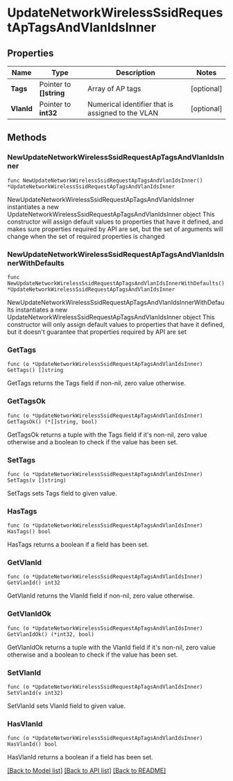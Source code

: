 # UpdateNetworkWirelessSsidRequestApTagsAndVlanIdsInner

## Properties

Name | Type | Description | Notes
------------ | ------------- | ------------- | -------------
**Tags** | Pointer to **[]string** | Array of AP tags | [optional] 
**VlanId** | Pointer to **int32** | Numerical identifier that is assigned to the VLAN | [optional] 

## Methods

### NewUpdateNetworkWirelessSsidRequestApTagsAndVlanIdsInner

`func NewUpdateNetworkWirelessSsidRequestApTagsAndVlanIdsInner() *UpdateNetworkWirelessSsidRequestApTagsAndVlanIdsInner`

NewUpdateNetworkWirelessSsidRequestApTagsAndVlanIdsInner instantiates a new UpdateNetworkWirelessSsidRequestApTagsAndVlanIdsInner object
This constructor will assign default values to properties that have it defined,
and makes sure properties required by API are set, but the set of arguments
will change when the set of required properties is changed

### NewUpdateNetworkWirelessSsidRequestApTagsAndVlanIdsInnerWithDefaults

`func NewUpdateNetworkWirelessSsidRequestApTagsAndVlanIdsInnerWithDefaults() *UpdateNetworkWirelessSsidRequestApTagsAndVlanIdsInner`

NewUpdateNetworkWirelessSsidRequestApTagsAndVlanIdsInnerWithDefaults instantiates a new UpdateNetworkWirelessSsidRequestApTagsAndVlanIdsInner object
This constructor will only assign default values to properties that have it defined,
but it doesn't guarantee that properties required by API are set

### GetTags

`func (o *UpdateNetworkWirelessSsidRequestApTagsAndVlanIdsInner) GetTags() []string`

GetTags returns the Tags field if non-nil, zero value otherwise.

### GetTagsOk

`func (o *UpdateNetworkWirelessSsidRequestApTagsAndVlanIdsInner) GetTagsOk() (*[]string, bool)`

GetTagsOk returns a tuple with the Tags field if it's non-nil, zero value otherwise
and a boolean to check if the value has been set.

### SetTags

`func (o *UpdateNetworkWirelessSsidRequestApTagsAndVlanIdsInner) SetTags(v []string)`

SetTags sets Tags field to given value.

### HasTags

`func (o *UpdateNetworkWirelessSsidRequestApTagsAndVlanIdsInner) HasTags() bool`

HasTags returns a boolean if a field has been set.

### GetVlanId

`func (o *UpdateNetworkWirelessSsidRequestApTagsAndVlanIdsInner) GetVlanId() int32`

GetVlanId returns the VlanId field if non-nil, zero value otherwise.

### GetVlanIdOk

`func (o *UpdateNetworkWirelessSsidRequestApTagsAndVlanIdsInner) GetVlanIdOk() (*int32, bool)`

GetVlanIdOk returns a tuple with the VlanId field if it's non-nil, zero value otherwise
and a boolean to check if the value has been set.

### SetVlanId

`func (o *UpdateNetworkWirelessSsidRequestApTagsAndVlanIdsInner) SetVlanId(v int32)`

SetVlanId sets VlanId field to given value.

### HasVlanId

`func (o *UpdateNetworkWirelessSsidRequestApTagsAndVlanIdsInner) HasVlanId() bool`

HasVlanId returns a boolean if a field has been set.


[[Back to Model list]](../README.md#documentation-for-models) [[Back to API list]](../README.md#documentation-for-api-endpoints) [[Back to README]](../README.md)


